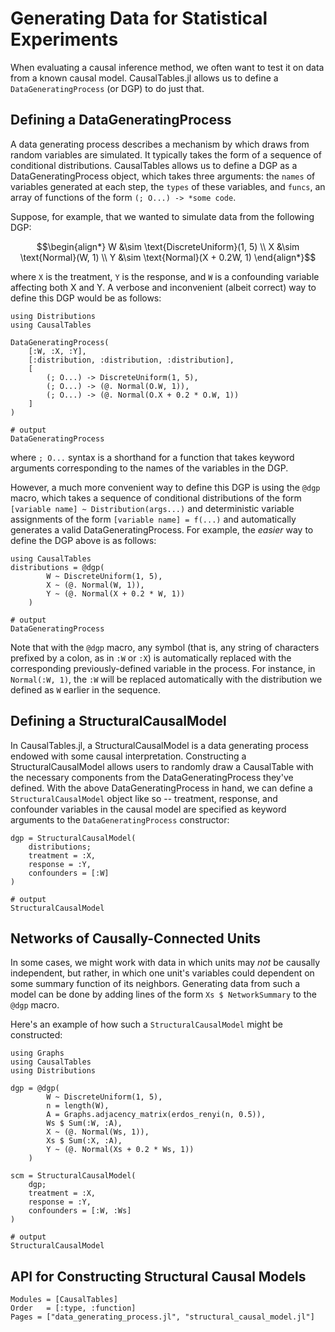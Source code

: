 # Generating Data for Statistical Experiments

When evaluating a causal inference method, we often want to test it on data from a known causal model. CausalTables.jl allows us to define a `DataGeneratingProcess` (or DGP) to do just that. 

## Defining a DataGeneratingProcess

A data generating process describes a mechanism by which draws from random variables are simulated. It typically takes the form of a sequence of conditional distributions. CausalTables allows us to define a DGP as a DataGeneratingProcess object, which takes three arguments: the `names` of variables generated at each step, the `types` of these variables, and `funcs`, an array of functions of the form `(; O...) -> *some code`. 

Suppose, for example, that we wanted to simulate data from the following DGP:

```math
\begin{align*}
    W &\sim \text{DiscreteUniform}(1, 5) \\
    X &\sim \text{Normal}(W, 1) \\
    Y &\sim \text{Normal}(X + 0.2W, 1)
\end{align*}
```

where `X` is the treatment, `Y` is the response, and `W` is a confounding variable affecting both X and Y. A verbose and inconvenient (albeit correct) way to define this DGP would be as follows:

```jldoctest generation; output = false, filter = r"(?<=.{21}).*"s
using Distributions
using CausalTables

DataGeneratingProcess(
    [:W, :X, :Y],
    [:distribution, :distribution, :distribution],
    [
        (; O...) -> DiscreteUniform(1, 5), 
        (; O...) -> (@. Normal(O.W, 1)),
        (; O...) -> (@. Normal(O.X + 0.2 * O.W, 1))
    ]
)

# output
DataGeneratingProcess
```
where `; O...` syntax is a shorthand for a function that takes keyword arguments corresponding to the names of the variables in the DGP. 

However, a much more convenient way to define this DGP is using the `@dgp` macro, which takes a sequence of conditional distributions of the form `[variable name] ~ Distribution(args...)` and deterministic variable assignments of the form `[variable name] = f(...)` and automatically generates a valid DataGeneratingProcess. For example, the *easier* way to define the DGP above is as follows:

```jldoctest generation; output = false, filter = r"(?<=.{21}).*"s
using CausalTables
distributions = @dgp(
        W ~ DiscreteUniform(1, 5),
        X ~ (@. Normal(W, 1)),
        Y ~ (@. Normal(X + 0.2 * W, 1))
    )

# output
DataGeneratingProcess
```

Note that with the `@dgp` macro, any symbol (that is, any string of characters prefixed by a colon, as in `:W` or `:X`) is automatically replaced with the corresponding previously-defined variable in the process. For instance, in `Normal(:W, 1)`, the `:W` will be replaced automatically with the distribution we defined as `W` earlier in the sequence. 

## Defining a StructuralCausalModel

In CausalTables.jl, a StructuralCausalModel is a data generating process endowed with some causal interpretation. Constructing a StructuralCausalModel allows users to randomly draw a CausalTable with the necessary components from the DataGeneratingProcess they've defined. With the above DataGeneratingProcess in hand, we can define a `StructuralCausalModel` object like so -- treatment, response, and confounder variables in the causal model are specified as keyword arguments to the `DataGeneratingProcess` constructor:


```jldoctest generation; output = false, filter = r"(?<=.{21}).*"s
dgp = StructuralCausalModel(
    distributions;
    treatment = :X,
    response = :Y,
    confounders = [:W]
)

# output
StructuralCausalModel
```

## Networks of Causally-Connected Units

In some cases, we might work with data in which units may *not* be causally independent, but rather, in which one unit's variables could dependent on some summary function of its neighbors. Generating data from such a model can be done by adding lines of the form `Xs $ NetworkSummary` to the `@dgp` macro.

Here's an example of how such a `StructuralCausalModel` might be constructed:

```jldoctest network; output = false, filter = r"(?<=.{21}).*"s
using Graphs
using CausalTables
using Distributions

dgp = @dgp(
        W ~ DiscreteUniform(1, 5),
        n = length(W),
        A = Graphs.adjacency_matrix(erdos_renyi(n, 0.5)),
        Ws $ Sum(:W, :A),
        X ~ (@. Normal(Ws, 1)),
        Xs $ Sum(:X, :A),
        Y ~ (@. Normal(Xs + 0.2 * Ws, 1))
    )

scm = StructuralCausalModel(
    dgp;
    treatment = :X,
    response = :Y,
    confounders = [:W, :Ws]
)

# output
StructuralCausalModel
```

## API for Constructing Structural Causal Models

```@autodocs; canonical=false
Modules = [CausalTables]
Order   = [:type, :function]
Pages = ["data_generating_process.jl", "structural_causal_model.jl"]
```



